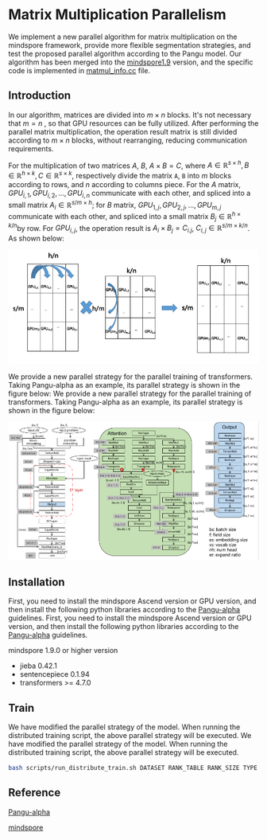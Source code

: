 # Matrix Multiplication Parallelism

We implement a new parallel algorithm for matrix multiplication on the mindspore framework, provide more flexible segmentation strategies, and test the proposed parallel algorithm according to the Pangu model. Our algorithm has been merged into the [mindspore1.9](https://github.com/mindspore-ai/mindspore.git) version, and the specific code is implemented in [matmul_info.cc](https://github.com/mindspore-ai/mindspore/blob/r1.9/mindspore/ccsrc/frontend/parallel/ops_info/matmul_info.cc) file.

## Introduction

In our  algorithm, matrices are divided into $m \times n$ blocks. It's not necessary that $m=n$ , so that GPU resources can be fully utilized. After performing the parallel matrix multiplication, the operation result matrix is still divided according to $m \times n$ blocks, without rearranging, reducing communication requirements.

For the multiplication of two matrices $A$, $B$, $A\times B=C$, where $A\in \mathbb{R}^{s \times h}, B\in \mathbb{R}^ {h \times k}, C\in \mathbb{R}^{s \times k}$, respectively divide the matrix `A`, `B` into $m$ blocks according to rows, and $n$ according to columns piece. For the $A$ matrix, $GPU_{i,1},GPU_{i,2},...,GPU_{i,n}$ communicate with each other, and spliced into a small matrix $A_i\in \mathbb{R }^{s/m \times h }$; for $B$ matrix, $GPU_{1,j},GPU_{2,j},...,GPU_{m,j}$ communicate with each other, and spliced into a small matrix $B_j\in \mathbb{R}^{h \times k/n }$by row. For $GPU_{i,j}$, the operation result is $A_i \times B_j = C_{i.j}$, $C_{i,j}\in \mathbb{R}^{s/m \times k/n}$. As shown below:

![1670469977985](image/README/1670469977985.png)

We provide a new parallel strategy for the parallel training of transformers. Taking Pangu-alpha as an example, its parallel strategy is shown in the figure below:
We provide a new parallel strategy for the parallel training of transformers. Taking Pangu-alpha as an example, its parallel strategy is shown in the figure below:

![1670486295971](image/README/1670486295971.png)

## Installation

First, you need to install the mindspore Ascend version or GPU version, and then install the following python libraries according to the [Pangu-alpha](https://gitee.com/mindspore/models.git) guidelines.
First, you need to install the mindspore Ascend version or GPU version, and then install the following python libraries according to the [Pangu-alpha](https://gitee.com/mindspore/models.git) guidelines.

mindspore 1.9.0 or higher version

* jieba 0.42.1
* sentencepiece 0.1.94
* transformers >= 4.7.0

## Train

We have modified the parallel strategy of the model. When running the distributed training script, the above parallel strategy will be executed.
We have modified the parallel strategy of the model. When running the distributed training script, the above parallel strategy will be executed.

```sh
bash scripts/run_distribute_train.sh DATASET RANK_TABLE RANK_SIZE TYPE MODE STAGE_NUM MICRO_SIZE PER_BATCH RANK_START
```

## Reference

[Pangu-alpha](https://gitee.com/mindspore/models.git)

[mindspore](https://github.com/mindspore-ai/mindspore.git)

